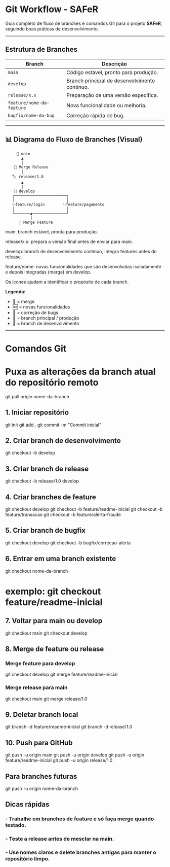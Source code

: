 # Git Workflow - SAFeR

Guia completo de fluxo de branches e comandos Git para o projeto **SAFeR**, seguindo boas práticas de desenvolvimento.

---

## Estrutura de Branches

| Branch | Descrição |
|--------|-----------|
| `main` | Código estável, pronto para produção. |
| `develop` | Branch principal de desenvolvimento contínuo. |
| `release/x.x` | Preparação de uma versão específica. |
| `feature/nome-da-feature` | Nova funcionalidade ou melhoria. |
| `bugfix/nome-do-bug` | Correção rápida de bug. |

---

## 📊 Diagrama do Fluxo de Branches (Visual)

         🌟 main
           ▲
           │
        🔀 Merge Release
           │
       🏷 release/1.0
           ▲
           │
        🔧 develop
       ┌───────────────────────┐
       │                       │
       ✨feature/login        ✨feature/pagamento
       │                       │
       └───────▲───────────────┘
               │
          🔀 Merge Feature
          
main: branch estável, pronta para produção.

release/x.x: prepara a versão final antes de enviar para main.

develop: branch de desenvolvimento contínuo, integra features antes do release.

feature/nome: novas funcionalidades que são desenvolvidas isoladamente e depois integradas (merge) em develop.

Os ícones ajudam a identificar o propósito de cada branch.
          
**Legenda:**
- 🔀 = merge  
- 🆕 = novas funcionalidades  
- 🐞 = correção de bugs  
- 🌟 = branch principal / produção  
- 🔧 = branch de desenvolvimento  

---

# Comandos Git

# Puxa as alterações da branch atual do repositório remoto
git pull origin nome-da-branch

## 1. Iniciar repositório ##
git init
git add .
git commit -m "Commit inicial"

## 2. Criar branch de desenvolvimento ##
git checkout -b develop

## 3. Criar branch de release ## 
git checkout -b release/1.0 develop

## 4. Criar branches de feature ##
git checkout develop
git checkout -b feature/readme-inicial
git checkout -b feature/transacao
git checkout -b feature/alerta-fraude

## 5. Criar branch de bugfix ##
git checkout develop
git checkout -b bugfix/correcao-alerta

## 6. Entrar em uma branch existente ##
git checkout nome-da-branch
# exemplo: git checkout feature/readme-inicial

## 7. Voltar para main ou develop ##
git checkout main
git checkout develop

## 8. Merge de feature ou release ##
### Merge feature para develop
git checkout develop
git merge feature/readme-inicial
### Merge release para main
git checkout main
git merge release/1.0

## 9. Deletar branch local
git branch -d feature/readme-inicial
git branch -d release/1.0

## 10. Push para GitHub
git push -u origin main
git push -u origin develop
git push -u origin feature/readme-inicial
git push -u origin release/1.0
## Para branches futuras
git push -u origin nome-da-branch

## Dicas rápidas
### - Trabalhe em branches de feature e só faça merge quando testado.
### - Teste a release antes de mesclar na main.
### - Use nomes claros e delete branches antigas para manter o repositório limpo.
